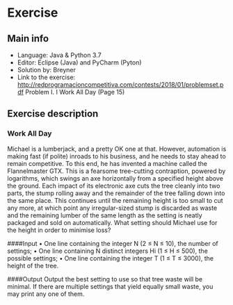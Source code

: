 # Exercise
## Main info
- Language: Java & Python 3.7
- Editor: Eclipse (Java) and PyCharm (Pyton)
- Solution by: Breyner
- Link to the exercise: http://redprogramacioncompetitiva.com/contests/2018/01/problemset.pdf Problem I. I Work All Day (Page 15)

## Exercise description
### Work All Day
Michael is a lumberjack, and a pretty OK one at that. However, automation
is making fast (if polite) inroads to his business, and he needs to stay ahead to
remain competitive.
To this end, he has invented a machine called the Flannelmaster GTX. This is
a fearsome tree-cutting contraption, powered by logarithms, which swings an
axe horizontally from a specified height above the ground. Each impact of its
electronic axe cuts the tree cleanly into two parts, the stump rolling away and
the remainder of the tree falling down into the same place.
This continues until the remaining height is too small to cut any more, at which
point any irregular-sized stump is discarded as waste and the remaining lumber
of the same length as the setting is neatly packaged and sold on automatically.
What setting should Michael use for the height in order to minimise loss?

####Input
• One line containing the integer N (2 ≤ N ≤ 10), the number of settings;
• One line containing N distinct integers Hi (1 ≤ H ≤ 500), the possible settings;
• One line containing the integer T (1 ≤ T ≤ 3000), the height of the tree.

####Output
Output the best setting to use so that tree waste will be minimal. If there are multiple settings that yield
equally small waste, you may print any one of them.
